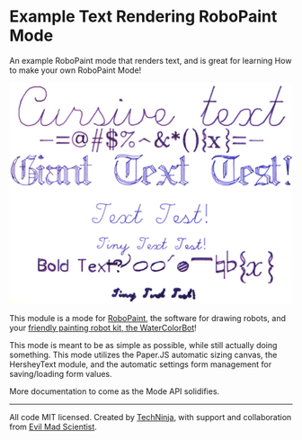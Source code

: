 # Example Text Rendering RoboPaint Mode
An example RoboPaint mode that renders text, and is great for learning How to
make your own RoboPaint Mode!

![Example Text Mode](images/example_preview_1.jpg?raw=true)

This module is a mode for [RoboPaint](https://github.com/evil-mad/robopaint),
the software for drawing robots, and your
[friendly painting robot kit, the WaterColorBot](http://watercolorbot.com)!

This mode is meant to be as simple as possible, while still actually doing
something. This mode utilizes the Paper.JS automatic sizing canvas, the
HersheyText module, and the automatic settings form management for
saving/loading form values.

More documentation to come as the Mode API solidifies.

-----

All code MIT licensed. Created by [TechNinja](https://github.com/techninja),
with support and collaboration from
[Evil Mad Scientist](http://evilmadscientist.com).

